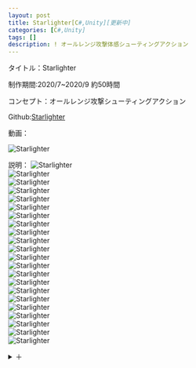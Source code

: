 ```yaml
---
layout: post
title: Starlighter[C#,Unity][更新中]
categories: [C#,Unity]
tags: []
description: ! オールレンジ攻撃体感シューティングアクション
---
```

タイトル：Starlighter

制作期間:2020/7~2020/9 約50時間

コンセプト：オールレンジ攻撃シューティングアクション

Github:[Starlighter](https://github.com/savioleung/Starlighter_Project)

動画：

![Starlighter](https://raw.githubusercontent.com/savioleung/savioleung.github.io/master/images/starlighter/starlighter_1.png)

説明：
![Starlighter](https://raw.githubusercontent.com/savioleung/savioleung.github.io/master/images/starlighter/starlighter_2.png)<br>
![Starlighter](https://raw.githubusercontent.com/savioleung/savioleung.github.io/master/images/starlighter/starlighter_3.png)<br>
![Starlighter](https://raw.githubusercontent.com/savioleung/savioleung.github.io/master/images/starlighter/starlighter_4.png)<br>
![Starlighter](https://raw.githubusercontent.com/savioleung/savioleung.github.io/master/images/starlighter/starlighter_5.png)<br>
![Starlighter](https://raw.githubusercontent.com/savioleung/savioleung.github.io/master/images/starlighter/starlighter_6.png)<br>
![Starlighter](https://raw.githubusercontent.com/savioleung/savioleung.github.io/master/images/starlighter/Starlighter_7.png)<br>
![Starlighter](https://raw.githubusercontent.com/savioleung/savioleung.github.io/master/images/starlighter/starlighter_8.png)<br>
![Starlighter](https://raw.githubusercontent.com/savioleung/savioleung.github.io/master/images/starlighter/starlighter_9.png)<br>
![Starlighter](https://raw.githubusercontent.com/savioleung/savioleung.github.io/master/images/starlighter/starlighter_10.png)<br>
![Starlighter](https://raw.githubusercontent.com/savioleung/savioleung.github.io/master/images/starlighter/starlighter_11.png)<br>
![Starlighter](https://raw.githubusercontent.com/savioleung/savioleung.github.io/master/images/starlighter/starlighter_12.png)<br>
![Starlighter](https://raw.githubusercontent.com/savioleung/savioleung.github.io/master/images/starlighter/starlighter_13.png)<br>
![Starlighter](https://raw.githubusercontent.com/savioleung/savioleung.github.io/master/images/starlighter/starlighter_14.png)<br>
![Starlighter](https://raw.githubusercontent.com/savioleung/savioleung.github.io/master/images/starlighter/starlighter_15.png)<br>
![Starlighter](https://raw.githubusercontent.com/savioleung/savioleung.github.io/master/images/starlighter/starlighter_16.png)<br>
![Starlighter](https://raw.githubusercontent.com/savioleung/savioleung.github.io/master/images/starlighter/starlighter_17.png)<br>
![Starlighter](https://raw.githubusercontent.com/savioleung/savioleung.github.io/master/images/starlighter/starlighter_18.png)<br>
![Starlighter](https://raw.githubusercontent.com/savioleung/savioleung.github.io/master/images/starlighter/starlighter_19.png)<br>
![Starlighter](https://raw.githubusercontent.com/savioleung/savioleung.github.io/master/images/starlighter/starlighter_20.png)<br>
![Starlighter](https://raw.githubusercontent.com/savioleung/savioleung.github.io/master/images/starlighter/starlighter_21.png)<br>
![Starlighter](https://raw.githubusercontent.com/savioleung/savioleung.github.io/master/images/starlighter/starlighter_22.png)<br>
![Starlighter](https://raw.githubusercontent.com/savioleung/savioleung.github.io/master/images/Starlighter/starlighter_23.png)<br>


<details>
    <summary>＋</summary>
    {% highlight csharp %}

{% endhighlight %}
</details>

